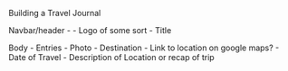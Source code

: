 Building a Travel Journal

Navbar/header -
    - Logo of some sort 
    - Title 

Body
    - Entries 
        - Photo 
        - Destination 
        - Link to location on google maps? 
        - Date of Travel 
        - Description of Location or recap of trip 
        